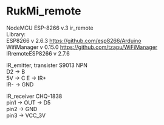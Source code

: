 # RukMi_remote
NodeMCU ESP-8266 v.3 ir_remote      
Library:   
ESP8266 v 2.6.3    https://github.com/esp8266/Arduino  
WifiManager v 0.15.0       https://github.com/tzapu/WiFiManager         
IRremoteESP8266 v 2.7.6         

IR_emitter, transister S9013 NPN  
D2 -> B   
5V -> C 
E -> IR+  
IR- -> GND  

IR_receiver CHQ-1838  
pin1  ->  OUT   -> D5   
pin2  ->  GND   
pin3  ->  VCC_3V  
  
  
